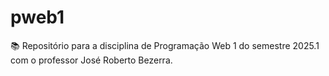 # pweb1
📚 Repositório para a disciplina de Programação Web 1 do semestre 2025.1 com o professor José Roberto Bezerra.